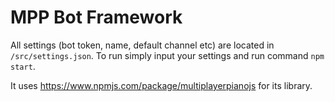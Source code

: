 # MPP Bot Framework
All settings (bot token, name, default channel etc) are located in `/src/settings.json`. To run simply input your settings and run command `npm start`. 

It uses https://www.npmjs.com/package/multiplayerpianojs for its library.
